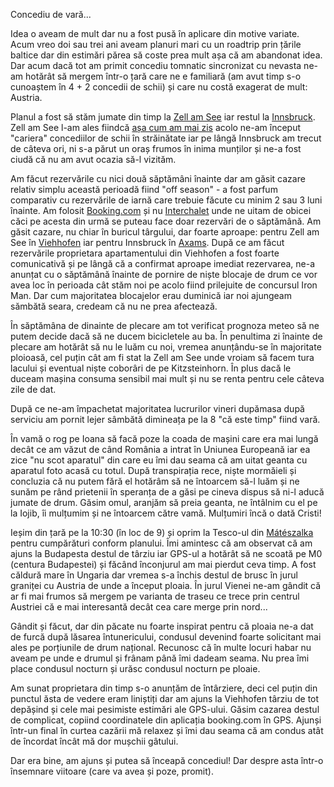 Concediu de vară...

Idea o aveam de mult dar nu a fost pusă în aplicare din motive variate. Acum vreo doi sau trei ani aveam planuri mari cu un roadtrip prin țările baltice dar din estimări părea să coste prea mult așa că am abandonat idea. Dar acum dacă tot am primit concediu tomnatic sincronizat cu nevasta ne-am hotărât să mergem într-o țară care ne e familiară (am avut timp s-o cunoaștem în 4 + 2 concedii de schii) și care nu costă exagerat de mult: Austria.

Planul a fost să stăm jumate din timp la [Zell am See](http://wikitravel.org/en/Zell_am_See) iar restul la [Innsbruck](http://wikitravel.org/en/Innsbruck). Zell am See l-am ales fiindcă [așa cum am mai zis](http://www.rusiczki.net/2014/08/31/then-vs-now/) acolo ne-am început "cariera" concediilor de schii în străinătate iar pe lângă Innsbruck am trecut de câteva ori, ni s-a părut un oraș frumos în inima munților și ne-a fost ciudă că nu am avut ocazia să-l vizităm.

Am făcut rezervările cu nici două săptămâni înainte dar am găsit cazare relativ simplu această perioadă fiind "off season" - a fost parfum comparativ cu rezervările de iarnă care trebuie făcute cu minim 2 sau 3 luni înainte. Am folosit [Booking.com](http://www.booking.com) și nu [Interchalet](http://www.interchalet.co.uk/) unde ne uitam de obicei căci pe acesta din urmă se puteau face doar rezervări de o săptămână. Am găsit cazare, nu chiar în buricul târgului, dar foarte aproape: pentru Zell am See în [Viehhofen](https://goo.gl/maps/0lh0z) iar pentru Innsbruck în [Axams](https://goo.gl/maps/bJQ8X). După ce am făcut rezervările proprietara apartamentului din Viehhofen a fost foarte comunicativă și pe lângă că a confirmat aproape imediat rezervarea, ne-a anunțat cu o săptămână înainte de pornire de niște blocaje de drum ce vor avea loc în perioada cât stăm noi pe acolo fiind prilejuite de concursul Iron Man. Dar cum majoritatea blocajelor erau duminică iar noi ajungeam sămbătă seara, credeam că nu ne prea afectează.

În săptămâna de dinainte de plecare am tot verificat prognoza meteo să ne putem decide dacă să ne ducem bicicletele au ba. În penultima zi înainte de plecare am hotărât să nu le luăm cu noi, vremea anunțându-se în majoritate ploioasă, cel puțin cât am fi stat la Zell am See unde vroiam să facem tura lacului și eventual niște coborâri de pe Kitzsteinhorn. În plus dacă le duceam mașina consuma sensibil mai mult și nu se renta pentru cele câteva zile de dat.

După ce ne-am împachetat majoritatea lucrurilor vineri dupămasa după serviciu am pornit lejer sâmbătă dimineața pe la 8 "că este timp" fiind vară.

În vamă o rog pe Ioana să facă poze la coada de mașini care era mai lungă decât ce am văzut de când România a intrat în Uniunea Europeană iar ea zice "nu scot aparatul" din care eu îmi dau seama că am uitat geanta cu aparatul foto acasă cu totul. După transpirația rece, niște mormăieli și concluzia că nu putem fără el hotărâm să ne întoarcem să-l luăm și ne sunăm pe rând prietenii în speranța de a găsi pe cineva dispus să ni-l aducă jumate de drum. Găsim omul, aranjăm să preia geanta, ne întâlnim cu el pe la Iojib, îi mulțumim și ne întoarcem către vamă. Mulțumiri încă o dată Cristi!

Ieșim din țară pe la 10:30 (în loc de 9) și oprim la Tesco-ul din [Mátészalka](http://ro.wikipedia.org/wiki/M%C3%A1t%C3%A9szalka) pentru cumpărături conform planului. Îmi amintesc că am observat că am ajuns la Budapesta destul de târziu iar GPS-ul a hotărât să ne scoată pe M0 (centura Budapestei) și făcând înconjurul am mai pierdut ceva timp. A fost căldură mare în Ungaria dar vremea s-a închis destul de brusc în jurul graniței cu Austria de unde a început ploaia. În jurul Vienei ne-am gândit că ar fi mai frumos să mergem pe varianta de traseu ce trece prin centrul Austriei că e mai interesantă decât cea care merge prin nord...

Gândit și făcut, dar din păcate nu foarte inspirat pentru că ploaia ne-a dat de furcă după lăsarea întunericului, condusul devenind foarte solicitant mai ales pe porțiunile de drum național. Recunosc că în multe locuri habar nu aveam pe unde e drumul și frânam până îmi dadeam seama. Nu prea îmi place condusul nocturn și urăsc condusul nocturn pe ploaie.

Am sunat proprietara din timp s-o anunțăm de întârziere, deci cel puțin din punctul ăsta de vedere eram liniștiți dar am ajuns la Viehhofen târziu de tot depășind și cele mai pesimiste estimări ale GPS-ului. Găsim cazarea destul de complicat, copiind coordinatele din aplicația booking.com în GPS. Ajunși într-un final în curtea cazării mă relaxez și îmi dau seama că am condus atât de încordat încât mă dor mușchii gâtului.

Dar era bine, am ajuns și putea să înceapă concediul! Dar despre asta într-o însemnare viitoare (care va avea și poze, promit).
